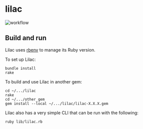 # lilac

![workflow](https://github.com/matthewd673/lilac/actions/workflows/ruby.yml/badge.svg)

## Build and run

Lilac uses [rbenv](https://github.com/rbenv/rbenv) to manage its Ruby version.

To set up Lilac:

```
bundle install
rake
```

To build and use Lilac in another gem:

```
cd ~/.../lilac
rake
cd ~/.../other_gem
gem install --local ~/.../lilac/lilac-X.X.X.gem
```

Lilac also has a very simple CLI that can be run with the following:
```
ruby lib/lilac.rb
```
